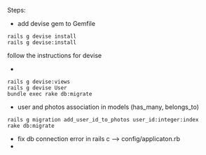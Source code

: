 Steps:

- add devise gem to Gemfile

```
rails g devise install
rails g devise:install
```
follow the instructions for devise

-
```
rails g devise:views
rails g devise User
bundle exec rake db:migrate
```
-  user and photos association in models (has_many, belongs_to)

```
rails g migration add_user_id_to_photos user_id:integer:index
rake db:migrate
```

- fix db connection error in rails c  --> config/applicaton.rb
- 